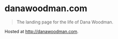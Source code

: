 # danawoodman.com

> The landing page for the life of Dana Woodman.

Hosted at <http://danawoodman.com>.
